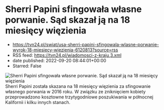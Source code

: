 # Sherri Papini sfingowała własne porwanie. Sąd skazał ją na 18 miesięcy więzienia
 - https://tvn24.pl/swiat/usa-sherri-papini-sfingowala-wlasne-porwanie-wyrok-18-miesiecy-wiezienia-6120813?source=rss
 - RSS feed: https://tvn24.pl/wiadomosci-z-kraju,3.xml
 - date published: 2022-09-20 08:44:01+00:00
 - Starred: False

<img alt="Sherri Papini sfingowała własne porwanie. Sąd skazał ją na 18 miesięcy więzienia" src="https://tvn24.pl/najnowsze/cdn-zdjecie-1j31tu-sherri-papini-zostala-skazana-z-sfingowanie-wlasnego-porwania-6120810/alternates/LANDSCAPE_1280" />
    Sherri Papini została skazana na 18 miesięcy więzienia za sfingowanie własnego porwania w 2016 roku. W związku ze zniknięciem kobiety przeprowadzono kosztowne trzytygodniowe poszukiwania w północnej Kalifornii i kilku innych stanach.

